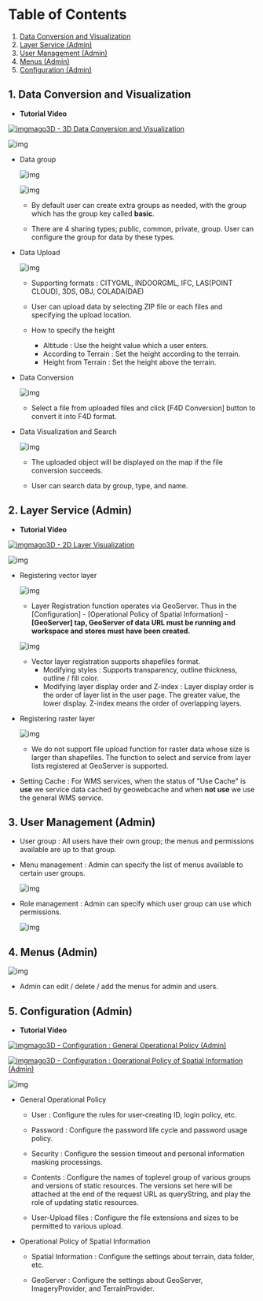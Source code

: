 # Table of Contents

1. [Data Conversion and Visualization](#1-Data-Conversion-and-Visualization)
2. [Layer Service (Admin)](#2-Layer-Service-Admin)
3. [User Management (Admin)](#3-User-Management-Admin)
4. [Menus (Admin)](#4-Menus-Admin)
5. [Configuration (Admin)](#5-Configuration-Admin)


## 1. Data Conversion and Visualization

- **Tutorial Video**

[![img](https://www.youtube.com/s/desktop/0ac1422e/img/favicon_144x144.png)mago3D - 3D Data Conversion and Visualization](https://youtu.be/z3bUZA_jF4s)

![img](./images/data1_english.png)

- Data group

  ![img](./images/data2.png)

  ![img](./images/data3.png)

  - By default user can create extra groups as needed, with the group which has the group key called **basic**.

  - There are 4 sharing types; public, common, private, group. User can configure the group for data by these types.

- Data Upload

  ![img](./images/data4.png)

  - Supporting formats : CITYGML, INDOORGML, IFC, LAS(POINT CLOUD), 3DS, OBJ, COLADA(DAE)

  - User can upload data by selecting ZIP file or each files and specifying the upload location.

  - How to specify the height
    - Altitude : Use the height value which a user enters.
    - According to Terrain : Set the height according to the terrain.
    - Height from Terrain : Set the height above the terrain.

- Data Conversion

  ![img](./images/data5.png)

  - Select a file from uploaded files and click [F4D Conversion] button to convert it into F4D format.

- Data Visualization and Search

  ![img](./images/data6.png)

  - The uploaded object will be displayed on the map if the file conversion succeeds.

  - User can search data by group, type, and name.


## 2. Layer Service (Admin)

- **Tutorial Video**

[![img](https://www.youtube.com/s/desktop/0ac1422e/img/favicon_144x144.png)mago3D - 2D Layer Visualization](https://www.youtube.com/watch?v=uKpysHvppKM&t=979s) 

![img](./images/ls1_english.png)

- Registering vector layer

  ![img](./images/ls2.png)

  - Layer Registration function operates via GeoServer. Thus in the [Configuration] - [Operational Policy of Spatial Information] - **[GeoServer] tap, GeoServer of data URL must be running and workspace and stores must have been created.**

  ![img](./images/ls3.png)

  - Vector layer registration supports shapefiles format. 
    - Modifying styles : Supports transparency, outline thickness, outline / fill color.
    - Modifying layer display order and Z-index : Layer display order is the order of layer list in the user page. The greater value, the lower display. Z-index means the order of overlapping layers.

- Registering raster layer

  ![img](./images/ls4.png)

  - We do not support file upload function for raster data whose size is larger than shapefiles. The function to select and service from layer lists registered at GeoServer is supported.

- Setting Cache : For WMS services, when the status of "Use Cache" is **use** we service data cached by geowebcache and when **not use** we use the general WMS service.


## 3. User Management (Admin)

- User group : All users have their own group; the menus and permissions available are up to that group.

- Menu management : Admin can specify the list of menus available to certain user groups.

  ![img](./images/user1.png)

- Role management : Admin can specify which user group can use which permissions.

  ![img](./images/user2.png)


## 4. Menus (Admin)

![img](./images/menu1.png)

- Admin can edit / delete / add the menus for admin and users.


## 5. Configuration (Admin)

- **Tutorial Video**

[![img](https://www.youtube.com/s/desktop/0ac1422e/img/favicon_144x144.png)mago3D - Configuration : General Operational Policy (Admin)](https://www.youtube.com/watch?v=JhZIMeW2KIM) 

[![img](https://www.youtube.com/s/desktop/0ac1422e/img/favicon_144x144.png)mago3D - Configuration : Operational Policy of Spatial Information (Admin)](https://www.youtube.com/watch?v=FiCVbQC2Mj8) 

![img](./images/env_settings.png)

- General Operational Policy

  - User : Configure the rules for user-creating ID, login policy, etc.

  - Password : Configure the password life cycle and password usage policy.

  - Security : Configure the session timeout and personal information masking processings.

  - Contents : Configure the names of toplevel group of various groups and versions of static resources. The versions set here will be attached at the end of the request URL as queryString, and play the role of updating static resources.

  - User-Upload files : Configure the file extensions and sizes to be permitted to various upload.

- Operational Policy of Spatial Information 

  - Spatial Information : Configure the settings about terrain, data folder, etc.

  - GeoServer : Configure the settings about GeoServer, ImageryProvider, and TerrainProvider.

